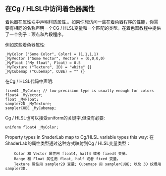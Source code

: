 ## 在Cg / HLSL中访问着色器属性

着色器在属性块中声明材质属性.。如果你想访问一些在着色器程序的性能，你需要有相同的名称声明一个CG / HLSL变量和一个匹配的类型。在着色器教程中提供了一个例子：顶点和片段程序。


例如这些着色器属性:

	_MyColor ("Some Color", Color) = (1,1,1,1) 
	_MyVector ("Some Vector", Vector) = (0,0,0,0) 
	_MyFloat ("My float", Float) = 0.5 
	_MyTexture ("Texture", 2D) = "white" {} 
	_MyCubemap ("Cubemap", CUBE) = "" {} 


在Cg / HLSL代码中声明:

	fixed4 _MyColor; // low precision type is usually enough for colors
	float4 _MyVector;
	float _MyFloat; 
	sampler2D _MyTexture;
	samplerCUBE _MyCubemap;


Cg / HLSL也可以接受uniform的关键字,但没有必要:

	uniform float4 _MyColor;

Property types in ShaderLab map to Cg/HLSL variable types this way:
在ShaderLab的属性类型通过这种方式映射到Cg / HLSL变量类型：

		Color 和 Vector 属性用 float4, half4 或者 fixed4 变量。
		Range 和 Float 属性用 float, half 或者 fixed 变量。
		Texture 属性用 sampler2D 变量; Cubemaps 用 samplerCUBE; 以及 3D 纹理用 sampler3D.

